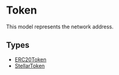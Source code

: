 # Token

This model represents the network address. 

## Types

 - [ERC20Token](ERC20Token.md)
 - [StellarToken](StellarToken.md)
